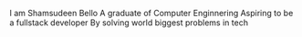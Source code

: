  I am Shamsudeen Bello
 A graduate of Computer Enginnering
 Aspiring to be a fullstack developer
 By solving world biggest problems in tech
